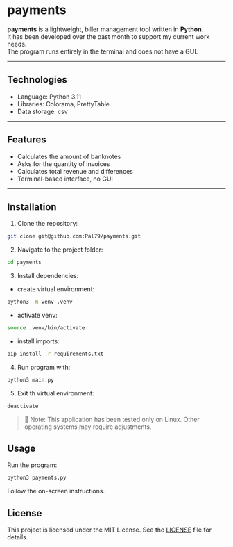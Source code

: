 # payments
**payments** is a lightweight, biller management tool written in **Python**.  
It has been developed over the past month to support my current work needs.  
The program runs entirely in the terminal and does not have a GUI.

---

## Technologies
- Language: Python 3.11
- Libraries: Colorama, PrettyTable
- Data storage: csv

---

## Features
- Calculates the amount of banknotes
- Asks for the quantity of invoices
- Calculates total revenue and differences
- Terminal-based interface, no GUI

---

## Installation
1. Clone the repository:
```bash
git clone git@github.com:Pal79/payments.git
```
2. Navigate to the project folder:
```bash
cd payments
```
3. Install dependencies:
- create virtual environment:
```bash
python3 -m venv .venv
```
- activate venv:
```bash
source .venv/bin/activate
```
- install imports:
```bash
pip install -r requirements.txt
```
4. Run program with:
```bash
python3 main.py
```
5. Exit th virtual environment:
```bash
deactivate
```
> :memo: Note: This application has been tested only on Linux. Other operating systems may require adjustments.
## Usage
Run the program:
```bash
python3 payments.py
```
Follow the on-screen instructions.
## License
This project is licensed under the MIT License. See the [LICENSE](LICENSE) file for details.

